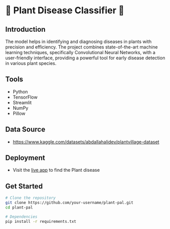 # 🌱 Plant Disease Classifier 🌿

## Introduction

The model helps in identifying and diagnosing diseases in plants with precision and efficiency. The project combines state-of-the-art machine learning techniques, specifically Convolutional Neural Networks, with a user-friendly interface, providing a powerful tool for early disease detection in various plant species.


## Tools

- Python 
- TensorFlow
- Streamlit
- NumPy
- Pillow

## Data Source
- https://www.kaggle.com/datasets/abdallahalidev/plantvillage-dataset

## Deployment
- Visit the [live app](https://find-plant-disease.streamlit.app/) to find the Plant disease 
## Get Started

```bash
# Clone the repository
git clone https://github.com/your-username/plant-pal.git
cd plant-pal

# Dependencies
pip install -r requirements.txt
